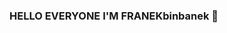 ### HELLO EVERYONE I'M FRANEKbinbanek 👋

<!--### I like programing.

### I'm learning: JavaScript, C#, --!>








<!--
**FRANEKbinbanek/FRANEKbinbanek** is a ✨ _special_ ✨ repository because its `README.md` (this file) appears on your GitHub profile.

Here are some ideas to get you started:

- 🔭 I’m currently working on ...
- 🌱 I’m currently learning ...
- 👯 I’m looking to collaborate on ...
- 🤔 I’m looking for help with ...
- 💬 Ask me about ...
- 📫 How to reach me: ...
- 😄 Pronouns: ...
- ⚡ Fun fact: ...
-->
